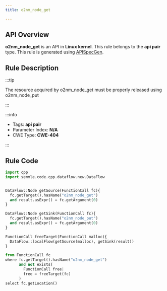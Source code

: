 ```yaml
---
title: o2nm_node_get

---
```



## API Overview
**o2nm_node_get** is an API in **Linux kernel**. This rule belongs to the **api pair** type. This rule is generated using [APISpecGen](../../tools/APISpecGen).
## Rule Description

:::tip

The resource acquired by o2nm_node_get must be properly released using o2nm_node_put

:::

:::info

- Tags: **api pair**
- Parameter Index: **N/A**
- CWE Type: **CWE-404**

:::

## Rule Code
```python
import cpp
import semmle.code.cpp.dataflow.new.DataFlow


DataFlow::Node getSource(FunctionCall fc){
  fc.getTarget().hasName("o2nm_node_get")
  and result.asExpr() = fc.getArgument(0)
}

DataFlow::Node getSink(FunctionCall fc){
  fc.getTarget().hasName("o2nm_node_put")
  and result.asExpr() = fc.getArgument(0)
}

FunctionCall freeTarget(FunctionCall malloc){
  DataFlow::localFlow(getSource(malloc), getSink(result))
}

from FunctionCall fc
where fc.getTarget().hasName("o2nm_node_get")
      and not exists(
        FunctionCall free| 
        free = freeTarget(fc)
      )
select fc.getLocation()

    
```